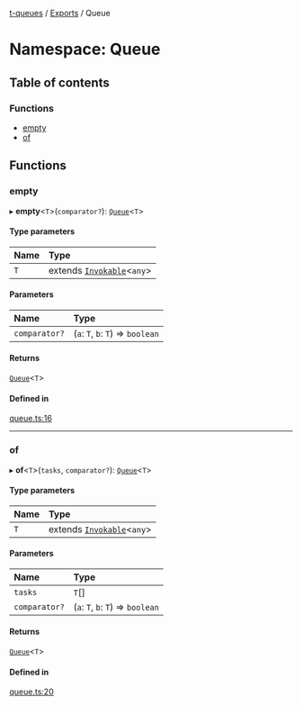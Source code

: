 [t-queues](../README.md) / [Exports](../modules.md) / Queue

# Namespace: Queue

## Table of contents

### Functions

- [empty](Queue.md#empty)
- [of](Queue.md#of)

## Functions

### empty

▸ **empty**<`T`\>(`comparator?`): [`Queue`](../interfaces/Queue.md)<`T`\>

#### Type parameters

| Name | Type |
| :------ | :------ |
| `T` | extends [`Invokable`](../modules.md#invokable)<`any`\> |

#### Parameters

| Name | Type |
| :------ | :------ |
| `comparator?` | (`a`: `T`, `b`: `T`) => `boolean` |

#### Returns

[`Queue`](../interfaces/Queue.md)<`T`\>

#### Defined in

[queue.ts:16](https://github.com/lammonaaf/t-queues/blob/5312a14/src/queue.ts#L16)

___

### of

▸ **of**<`T`\>(`tasks`, `comparator?`): [`Queue`](../interfaces/Queue.md)<`T`\>

#### Type parameters

| Name | Type |
| :------ | :------ |
| `T` | extends [`Invokable`](../modules.md#invokable)<`any`\> |

#### Parameters

| Name | Type |
| :------ | :------ |
| `tasks` | `T`[] |
| `comparator?` | (`a`: `T`, `b`: `T`) => `boolean` |

#### Returns

[`Queue`](../interfaces/Queue.md)<`T`\>

#### Defined in

[queue.ts:20](https://github.com/lammonaaf/t-queues/blob/5312a14/src/queue.ts#L20)

